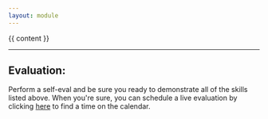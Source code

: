 ```yaml
---
layout: module
---
```

{{ content }}

<p><hr/></p>

## Evaluation:

Perform a self-eval and be sure you ready to demonstrate all of the skills listed above. When you're sure, you can schedule a live evaluation by clicking <a href="https://webdev.codex.academy/mastery-eval-{{page.level}}?badge={{page.badge}}">here</a> to find a time on the calendar.